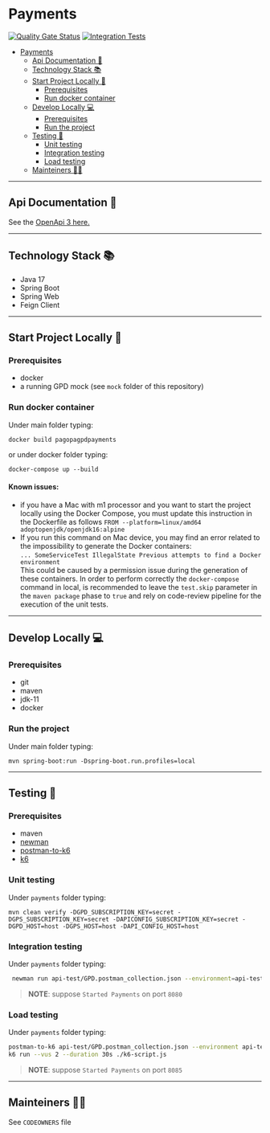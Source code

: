 # Payments
[![Quality Gate Status](https://sonarcloud.io/api/project_badges/measure?project=pagopa_pagopa-gpd-payments&metric=alert_status)](https://sonarcloud.io/summary/new_code?id=pagopa_pagopa-gpd-payments)
[![Integration Tests](https://github.com/pagopa/pagopa-gpd-payments/actions/workflows/integration_test.yml/badge.svg)](https://github.com/pagopa/pagopa-gpd-payments/actions/workflows/integration_test.yml)

- [Payments](#payments)
  * [Api Documentation 📖](#api-documentation---)
  * [Technology Stack 📚](#technology-stack---)
  * [Start Project Locally 🚀](#start-project-locally---)
    + [Prerequisites](#prerequisites)
    + [Run docker container](#run-docker-container)
  * [Develop Locally 💻](#develop-locally---)
    + [Prerequisites](#prerequisites-1)
    + [Run the project](#run-the-project)
  * [Testing 🧪](#testing---)
    - [Unit testing](#unit-testing)
    - [Integration testing](#integration-testing)
    - [Load testing](#load-testing)
  * [Mainteiners 👨‍💻](#mainteiners------)
  
---
## Api Documentation 📖
See the [OpenApi 3 here.](https://editor.swagger.io/?url=https://raw.githubusercontent.com/pagopa/pagopa-gpd-payments/main/openapi/openapi.json)

---

## Technology Stack 📚

- Java 17
- Spring Boot
- Spring Web
- Feign Client

---  

## Start Project Locally 🚀

### Prerequisites

- docker
- a running GPD mock (see `mock` folder of this repository)

### Run docker container

Under main folder typing:

`docker build pagopagpdpayments`

or under docker folder typing:

`docker-compose up --build`

#### Known issues:
 - if you have a Mac with m1 processor and you want to start the project locally using the Docker Compose, you must update 
this instruction in the Dockerfile as follows `FROM --platform=linux/amd64 adoptopenjdk/openjdk16:alpine`
 - If you run this command on Mac device, you may find an error related to the impossibility to generate the Docker containers:  
`... SomeServiceTest IllegalState Previous attempts to find a Docker environment`  
This could be caused by a permission issue during the generation of these containers. In order to perform correctly the
`docker-compose` command in local, is recommended to leave the `test.skip` parameter in the `maven package` phase to `true` and
rely on code-review pipeline for the execution of the unit tests.

---

## Develop Locally 💻

### Prerequisites

- git
- maven
- jdk-11
- docker

### Run the project

Under main folder typing:

`mvn spring-boot:run -Dspring-boot.run.profiles=local`

---

## Testing 🧪

### Prerequisites

- maven
- [newman](https://www.npmjs.com/package/newman)
- [postman-to-k6](https://github.com/apideck-libraries/postman-to-k6)
- [k6](https://k6.io/)

### Unit testing

Under `payments` folder typing:

`mvn clean verify -DGPD_SUBSCRIPTION_KEY=secret -DGPS_SUBSCRIPTION_KEY=secret -DAPICONFIG_SUBSCRIPTION_KEY=secret -DGPD_HOST=host -DGPS_HOST=host -DAPI_CONFIG_HOST=host`

### Integration testing

Under `payments` folder typing:

```sh
 newman run api-test/GPD.postman_collection.json --environment=api-test/local.postman_environment.json 
```

> **NOTE**: suppose `Started Payments` on port `8080`

### Load testing

Under `payments` folder typing:

```sh
postman-to-k6 api-test/GPD.postman_collection.json --environment api-test/local.postman_environment.json -o ./k6-script.js
k6 run --vus 2 --duration 30s ./k6-script.js
```

> **NOTE**: suppose `Started Payments` on port `8085`

---

## Mainteiners 👨‍💻

See `CODEOWNERS` file



